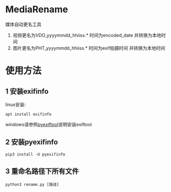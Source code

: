 # MediaRename

媒体自动更名工具

1. 视频更名为VDO_yyyymmdd_hhiiss.* 时间为encoded_date 并转换为本地时间
2. 图片更名为PHT_yyyymmdd_hhiiss.* 时间为exif拍摄时间 并转换为本地时间

# 使用方法

## 1 安装exifinfo

linux安装:
```
apt install exifinfo
```
windows请参照[pyexiftool](https://github.com/guinslym/pyexifinfo)说明安装exiftool

## 2 安装pyexifinfo

```
pip3 install -U pyexifinfo
```

## 3 重命名路径下所有文件

```
python3 rename.py [路径]
```